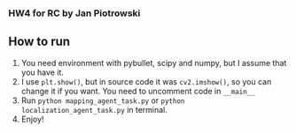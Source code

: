 ### HW4 for RC by Jan Piotrowski

## How to run
1. You need environment with pybullet, scipy and numpy, but I assume that you have it.
2. I use `plt.show()`, but in source code it was `cv2.imshow()`, so you can change it if you want. You need to uncomment code in `__main__`
3. Run `python mapping_agent_task.py` or `python localization_agent_task.py` in terminal.
4. Enjoy!

